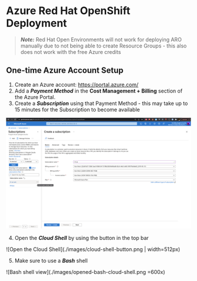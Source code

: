 # Azure Red Hat OpenShift Deployment

> ***Note:*** Red Hat Open Environments will not work for deploying ARO manually due to not being able to create Resource Groups - this also does not work with the free Azure credits

## One-time Azure Account Setup

1. Create an Azure account: https://portal.azure.com/
2. Add a ***Payment Method*** in the **Cost Management + Billing** section of the Azure Portal.
3. Create a ***Subscription*** using that Payment Method - this may take up to 15 minutes for the Subscription to become available

![Subscription Creation Overview](./images/aro-subscription-view.png)

4. Open the ***Cloud Shell*** by using the button in the top bar

![Open the Cloud Shell](./images/cloud-shell-button.png | width=512px)

5. Make sure to use a ***Bash*** shell

![Bash shell view](./images/opened-bash-cloud-shell.png =600x)